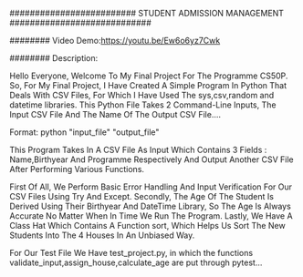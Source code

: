 ######################### STUDENT ADMISSION MANAGEMENT ############################

######## Video Demo:https://youtu.be/Ew6o6yz7Cwk

######## Description:

Hello Everyone, Welcome To My Final Project For The Programme CS50P.
So, For My Final Project, I Have Created A Simple Program In Python That Deals With CSV Files, For Which I Have Used The sys,csv,random and datetime libraries.
This Python File Takes 2 Command-Line Inputs, The Input CSV File And The Name Of The Output CSV File....

Format: python "input_file" "output_file"

This Program Takes In A CSV File As Input Which Contains 3 Fields : Name,Birthyear And Programme Respectively And Output Another CSV File After Performing Various Functions.

First Of All, We Perform Basic Error Handling And Input Verification For Our CSV Files Using Try And Except.
Secondly, The Age Of The Student Is Derived Using Their Birthyear And DateTime Library, So The Age Is Always Accurate No Matter When In Time We Run The Program.
Lastly, We Have A Class Hat Which Contains A Function sort, Which Helps Us Sort The New Students Into The 4 Houses In An Unbiased Way.

For Our Test File We Have test_project.py, in which the functions validate_input,assign_house,calculate_age are put through pytest...
